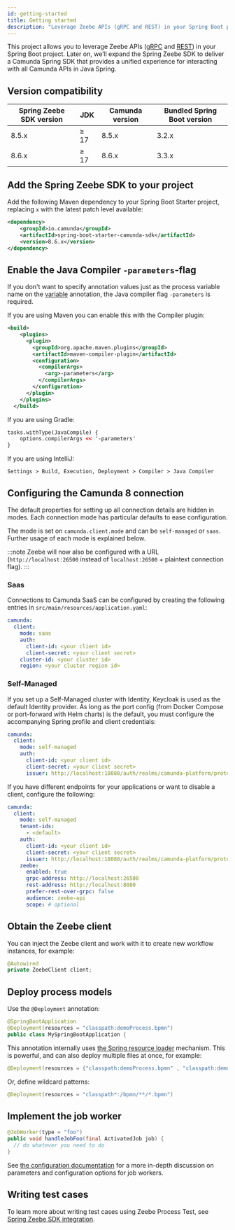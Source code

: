 ```yaml
---
id: getting-started
title: Getting started
description: "Leverage Zeebe APIs (gRPC and REST) in your Spring Boot project."
---
```


This project allows you to leverage Zeebe APIs ([gRPC](/apis-tools/zeebe-api/grpc.md) and [REST](/apis-tools/zeebe-api-rest/zeebe-api-rest-overview.md)) in your Spring Boot project. Later on, we’ll expand the Spring Zeebe SDK to deliver a Camunda Spring SDK that provides a unified experience for interacting with all Camunda APIs in Java Spring.

## Version compatibility

| Spring Zeebe SDK version | JDK  | Camunda version | Bundled Spring Boot version |
| ------------------------ | ---- | --------------- | --------------------------- |
| 8.5.x                    | ≥ 17 | 8.5.x           | 3.2.x                       |
| 8.6.x                    | ≥ 17 | 8.6.x           | 3.3.x                       |

## Add the Spring Zeebe SDK to your project

Add the following Maven dependency to your Spring Boot Starter project, replacing `x` with the latest patch level available:

```xml
<dependency>
    <groupId>io.camunda</groupId>
    <artifactId>spring-boot-starter-camunda-sdk</artifactId>
    <version>8.6.x</version>
</dependency>
```

## Enable the Java Compiler `-parameters`-flag

If you don't want to specify annotation values just as the process variable name on the [variable](#using-variable) annotation, the Java compiler flag `-parameters` is required.

If you are using Maven you can enable this with the Compiler plugin:

```xml
<build>
    <plugins>
      <plugin>
        <groupId>org.apache.maven.plugins</groupId>
        <artifactId>maven-compiler-plugin</artifactId>
        <configuration>
          <compilerArgs>
            <arg>-parameters</arg>
          </compilerArgs>
        </configuration>
      </plugin>
    </plugins>
  </build>
```

If you are using Gradle:

```xml
tasks.withType(JavaCompile) {
    options.compilerArgs << '-parameters'
}
```

If you are using IntelliJ:

```agsl
Settings > Build, Execution, Deployment > Compiler > Java Compiler
```

## Configuring the Camunda 8 connection

The default properties for setting up all connection details are hidden in modes. Each connection mode has particular defaults to ease configuration.

The mode is set on `camunda.client.mode` and can be `self-managed` or `saas`. Further usage of each mode is explained below.

:::note
Zeebe will now also be configured with a URL (`http://localhost:26500` instead of `localhost:26500` + plaintext connection flag).
:::

### Saas

Connections to Camunda SaaS can be configured by creating the following entries in `src/main/resources/application.yaml`:

```yaml
camunda:
  client:
    mode: saas
    auth:
      client-id: <your client id>
      client-secret: <your client secret>
    cluster-id: <your cluster id>
    region: <your cluster region id>
```

### Self-Managed

If you set up a Self-Managed cluster with Identity, Keycloak is used as the default Identity provider. As long as the port config (from Docker Compose or port-forward with Helm charts) is the default, you must configure the accompanying Spring profile and client credentials:

```yaml
camunda:
  client:
    mode: self-managed
    auth:
      client-id: <your client id>
      client-secret: <your client secret>
      issuer: http://localhost:18080/auth/realms/camunda-platform/protocol/openid-connect/token
```

If you have different endpoints for your applications or want to disable a client, configure the following:

```yaml
camunda:
  client:
    mode: self-managed
    tenant-ids:
      - <default>
    auth:
      client-id: <your client id>
      client-secret: <your client secret>
      issuer: http://localhost:18080/auth/realms/camunda-platform/protocol/openid-connect/token
    zeebe:
      enabled: true
      grpc-address: http://localhost:26500
      rest-address: http://localhost:8080
      prefer-rest-over-grpc: false
      audience: zeebe-api
      scope: # optional
```

## Obtain the Zeebe client

You can inject the Zeebe client and work with it to create new workflow instances, for example:

```java
@Autowired
private ZeebeClient client;
```

## Deploy process models

Use the `@Deployment` annotation:

```java
@SpringBootApplication
@Deployment(resources = "classpath:demoProcess.bpmn")
public class MySpringBootApplication {
```

This annotation internally uses [the Spring resource loader](#resources-resourceloader) mechanism. This is powerful, and can also deploy multiple files at once, for example:

```java
@Deployment(resources = {"classpath:demoProcess.bpmn" , "classpath:demoProcess2.bpmn"})
```

Or, define wildcard patterns:

```java
@Deployment(resources = "classpath*:/bpmn/**/*.bpmn")
```

## Implement the job worker

```java
@JobWorker(type = "foo")
public void handleJobFoo(final ActivatedJob job) {
  // do whatever you need to do
}
```

See [the configuration documentation](/apis-tools/spring-zeebe-sdk/configuration.md) for a more in-depth discussion on parameters and configuration options for job workers.

## Writing test cases

To learn more about writing test cases using Zeebe Process Test, see [Spring Zeebe SDK integration](../java-client/zeebe-process-test.md#zeebe-spring-sdk-integration).
